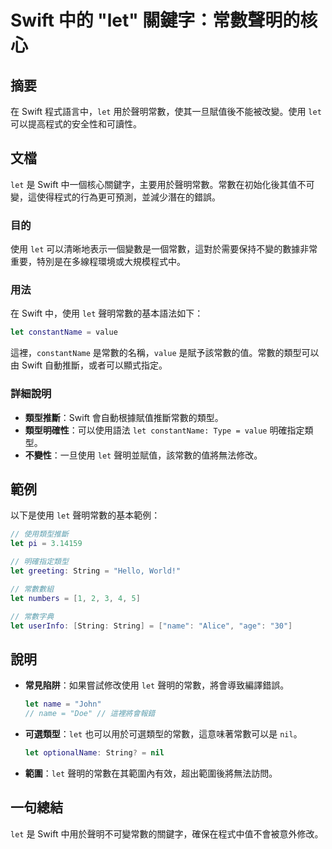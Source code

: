<!--
Meta Description: # Swift 中的 "let" 關鍵字：常數聲明的核心 ## 摘要 在 Swift 程式語言中，`let` 用於聲明常數，使其一旦賦值後不能被改變。使用 `let` 可以提高程式的安全性和可讀性。 ## 文檔 `let` 是 Swift 中一個核心關鍵字，主要用於聲明常數。常數在初始化後其值不可變...
Meta Keywords: let, swift, string, constantname, value
-->

# Swift 中的 "let" 關鍵字：常數聲明的核心

## 摘要
在 Swift 程式語言中，`let` 用於聲明常數，使其一旦賦值後不能被改變。使用 `let` 可以提高程式的安全性和可讀性。

## 文檔
`let` 是 Swift 中一個核心關鍵字，主要用於聲明常數。常數在初始化後其值不可變，這使得程式的行為更可預測，並減少潛在的錯誤。

### 目的
使用 `let` 可以清晰地表示一個變數是一個常數，這對於需要保持不變的數據非常重要，特別是在多線程環境或大規模程式中。

### 用法
在 Swift 中，使用 `let` 聲明常數的基本語法如下：

```swift
let constantName = value
```

這裡，`constantName` 是常數的名稱，`value` 是賦予該常數的值。常數的類型可以由 Swift 自動推斷，或者可以顯式指定。

### 詳細說明
- **類型推斷**：Swift 會自動根據賦值推斷常數的類型。
- **類型明確性**：可以使用語法 `let constantName: Type = value` 明確指定類型。
- **不變性**：一旦使用 `let` 聲明並賦值，該常數的值將無法修改。

## 範例
以下是使用 `let` 聲明常數的基本範例：

```swift
// 使用類型推斷
let pi = 3.14159

// 明確指定類型
let greeting: String = "Hello, World!"

// 常數數組
let numbers = [1, 2, 3, 4, 5]

// 常數字典
let userInfo: [String: String] = ["name": "Alice", "age": "30"]
```

## 說明
- **常見陷阱**：如果嘗試修改使用 `let` 聲明的常數，將會導致編譯錯誤。
  
  ```swift
  let name = "John"
  // name = "Doe" // 這裡將會報錯
  ```

- **可選類型**：`let` 也可以用於可選類型的常數，這意味著常數可以是 `nil`。

  ```swift
  let optionalName: String? = nil
  ```

- **範圍**：`let` 聲明的常數在其範圍內有效，超出範圍後將無法訪問。

## 一句總結
`let` 是 Swift 中用於聲明不可變常數的關鍵字，確保在程式中值不會被意外修改。